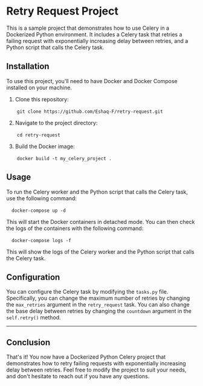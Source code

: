 # Retry Request Project

This is a sample project that demonstrates how to use Celery in a Dockerized Python environment. It includes a Celery task that retries a failing request with exponentially increasing delay between retries, and a Python script that calls the Celery task.

## Installation

To use this project, you'll need to have Docker and Docker Compose installed on your machine.

1. Clone this repository:

&emsp;&emsp;`git clone https://github.com/Eshaq-F/retry-request.git`

2. Navigate to the project directory:

&emsp;&emsp;`cd retry-request`


3. Build the Docker image:

&emsp;&emsp;`docker build -t my_celery_project .`



## Usage

To run the Celery worker and the Python script that calls the Celery task, use the following command:


&emsp;`docker-compose up -d`


This will start the Docker containers in detached mode. You can then check the logs of the containers with the following command:

&emsp;`docker-compose logs -f`


This will show the logs of the Celery worker and the Python script that calls the Celery task.

## Configuration

You can configure the Celery task by modifying the `tasks.py` file. Specifically, you can change the maximum number of retries by changing the `max_retries` argument in the `retry_request` task. You can also change the base delay between retries by changing the `countdown` argument in the `self.retry()` method.


-----

## Conclusion

That's it! You now have a Dockerized Python Celery project that demonstrates how to retry failing requests with exponentially increasing delay between retries. Feel free to modify the project to suit your needs, and don't hesitate to reach out if you have any questions.
